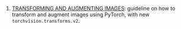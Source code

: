 
1. [TRANSFORMING AND AUGMENTING IMAGES](https://pytorch.org/vision/main/transforms.html#v1-or-v2): guideline on how to transform and augment images using PyTorch, with new `torchvision.transforms.v2`.